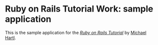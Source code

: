 # Ruby on Rails Tutorial Work: sample application

This is the sample application for the [*Ruby on Rails Tutorial*](http://railstutorial.org) by [Michael Hartl](http://michaelhartl.com/).